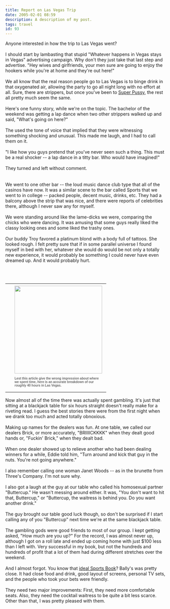 ```yaml
---
title: Report on Las Vegas Trip
date: 2005-02-01 08:59
description: A description of my post.
tags: travel
id: 93
---
```

Anyone interested in how the trip to Las Vegas went?<br />
<br />
I should start by lambasting that stupid "Whatever happens in Vegas stays in Vegas" advertising campaign.  Why don't they just take that last step and advertise. "Hey wives and girlfriends, your men sure are going to enjoy the hookers while you're at home and they're out here!"<br />
<br />
We all know that the real reason people go to Las Vegas is to binge drink in that oxygenated air, allowing the party to go all night long with no effort at all.  Sure, there are strippers, but once you've been to <a href="http://www.theskinnyonbenny.com/blog/archives/00000020.php">Super Pussy</a>, the rest all pretty much seem the same.
<span class="spanEndPreview">&nbsp;</span><br /><br />Here's one funny story, while we're on the topic.  The bachelor of the weekend was getting a lap dance when two other strippers walked up and said, "What's going on here?"  <br />
<br />
The used the tone of voice that implied that they were witnessing something shocking and unusual.  This made me laugh, and I had to call them on it.<br />
<br />
"I like how you guys pretend that you've never seen such a thing.  This must be a real shocker -- a lap dance in a titty bar.  Who would have imagined!"<br />
<br />
They turned and left without comment.<br />
<br />
<br />
We went to one other bar -- the loud music dance club type that all of the casinos have now.  It was a similar scene to the bar called Sports that we went to in college -- packed people, decent music, drinks, etc.  They had a balcony above the strip that was nice, and there were reports of celebrities there, although I never saw any for myself.<br />
<br />
We were standing around like the lame-dicks we were, comparing the chicks who were dancing.  It was amusing that some guys really liked the classy looking ones and some liked the trashy ones.  <br />
<br />
Our buddy Troy favored a platinum blond with a body full of tattoos.  She looked rough.  I felt pretty sure that if in some parallel universe I found myself in bed with her, whatever she would do would be not only a totally new experience, it would probably be something I could never have even dreamed up.  And it would probably hurt.<br />
<br />
<br />
<table cellpadding=0 cellspacing=0 border=0 align=right><tr><td width=5 rowspan=2><spacer type=block width=5 height=1></spacer></td><td width=280><img src="/img/vegaspiechart.gif" aborder=0 vspace=4 width=275/></td></tr><tr><td width=280><font face="verdana, arial, geneva" size=1 color=#666666><b>Lest this article give the wrong impression about where we spent time, here is an accurate breakdown of our roughly 40 hours in Las Vegas.<br /><br /></b></font></td></tr></table><br />
<br />
Now almost all of the time there was actually spent gambling.  It's just that sitting at a blackjack table for six hours straight doesn't really make for a riveting read.  I guess the best stories there were from the first night when we drank too much and acted totally obnoxious.<br />
<br />
Making up names for the dealers was fun.  At one table, we called our dealers Brick, or more accurately, "BRIIIICKKKK" when they dealt good hands or, "Fuckin' Brick," when they dealt bad.<br />
<br />
When one dealer showed up to relieve another who had been dealing winners for a while, Eddie told him, "Turn around and kick that guy in the nuts.  You're not going anywhere."<br />
<br />
I also remember calling one woman Janet Woods -- as in the brunette from Three's Company.  I'm not sure why.<br />
<br />
I also got a laugh at the guy at our table who called his homosexual partner "Buttercup."  He wasn't messing around either.  It was, "You don't want to hit that, Buttercup," or "Buttercup, the waitress is behind you.  Do you want another drink."<br />
<br />
The guy brought our table good luck though, so don't be surprised if I start calling any of you "Buttercup" next time we're at the same blackjack table.<br />
<br />
The gambling gods were good friends to most of our group.  I kept getting asked, "How much are you up?"  For the record, I was almost never up, although I got on a roll late and ended up coming home with just $100 less than I left with.  Very successful in my book, but not the hundreds and hundreds of profit that a lot of them had during different stretches over the weekend.<br />
<br />
And I almost forgot.  You know that <a href="http://www.theskinnyonbenny.com/blog/archives/00000092.php">ideal Sports Book</a>?  Bally's was pretty close.  It had close food and drink, good layout of screens, personal TV sets, and the people who took your bets were friendly.  <br />
<br />
They need two major improvements:  First, they need more comfortable seats.  Also, they need the cocktail waitress to be quite a bit less scarce.  Other than that, I was pretty pleased with them.<br />

